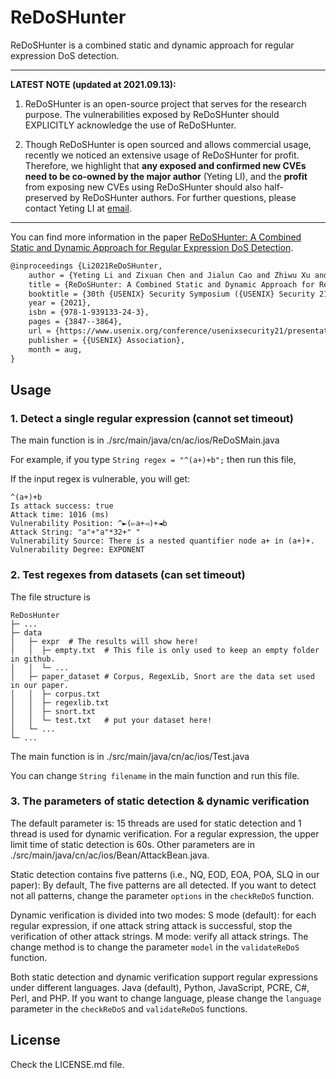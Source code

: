 # ReDoSHunter
ReDoSHunter is a combined static and dynamic approach for regular expression DoS detection.


------

**LATEST NOTE (updated at 2021.09.13):**

1. ReDoSHunter is an open-source project that serves for the research purpose. The vulnerabilities exposed by ReDoSHunter should EXPLICITLY acknowledge the use of ReDoSHunter.  

2. Though ReDoSHunter is open sourced and allows commercial usage, recently we noticed an extensive usage of ReDoSHunter for profit. Therefore, we highlight that **any exposed and confirmed new CVEs need to be co-owned by the major author** (Yeting LI), and the **profit** from exposing new CVEs using ReDoSHunter should also half-preserved by ReDoSHunter authors. For further questions, please contact Yeting LI at [email](lyt@ios.ac.cn).


------


You can find more information in the paper [ReDoSHunter: A Combined Static and Dynamic Approach for Regular Expression DoS Detection](https://www.usenix.org/system/files/sec21-li-yeting.pdf).

```tex
@inproceedings {Li2021ReDoSHunter,
    author = {Yeting Li and Zixuan Chen and Jialun Cao and Zhiwu Xu and Qiancheng Peng and Haiming Chen and Liyuan Chen and Shing-Chi Cheung},
    title = {ReDoSHunter: A Combined Static and Dynamic Approach for Regular Expression DoS Detection},
    booktitle = {30th {USENIX} Security Symposium ({USENIX} Security 21)},
    year = {2021},
    isbn = {978-1-939133-24-3},
    pages = {3847--3864},
    url = {https://www.usenix.org/conference/usenixsecurity21/presentation/li-yeting},
    publisher = {{USENIX} Association},
    month = aug,
}
```

## Usage

### 1. Detect a single regular expression (cannot set timeout)
The main function is in ./src/main/java/cn/ac/ios/ReDoSMain.java

For example, if you type ```String regex = "^(a+)+b";``` then run this file,

If the input regex is vulnerable, you will get:
```
^(a+)+b
Is attack success: true
Attack time: 1016 (ms)
Vulnerability Position: ^►(▻a+◅)+◄b
Attack String: "a"+"a"*32+" "
Vulnerability Source: There is a nested quantifier node a+ in (a+)+.
Vulnerability Degree: EXPONENT
```

### 2. Test regexes from datasets (can set timeout)
The file structure is
```
ReDosHunter
├─ ...
├─ data	
│   ├─ expr  # The results will show here!
│   │  ├─ empty.txt  # This file is only used to keep an empty folder in github.
│   │  └─ ...
│   ├─ paper_dataset # Corpus, RegexLib, Snort are the data set used in our paper.
│   │  ├─ corpus.txt 
│   │  ├─ regexlib.txt
│   │  ├─ snort.txt
│   │  └─ test.txt   # put your dataset here!
│   └─ ...
└─ ...
```

The main function is in ./src/main/java/cn/ac/ios/Test.java

You can change ```String filename``` in the main function and run this file.

### 3. The parameters of static detection & dynamic verification
The default parameter is: 15 threads are used for static detection and 1 thread is used for dynamic verification. For a regular expression, the upper limit time of static detection is 60s. Other parameters are in ./src/main/java/cn/ac/ios/Bean/AttackBean.java.

Static detection contains five patterns (i.e., NQ, EOD, EOA, POA, SLQ in our paper): By default, The five patterns are all detected. If you want to detect not all patterns, change the parameter ```options``` in the ```checkReDoS``` function.

Dynamic verification is divided into two modes:
S mode (default): for each regular expression, if one attack string attack is successful, stop the verification of other attack strings.
M mode: verify all attack strings.
The change method is to change the parameter ```model``` in the ```validateReDoS``` function.

Both static detection and dynamic verification support regular expressions under different languages. Java (default), Python, JavaScript, PCRE, C#, Perl, and PHP. 
If you want to change language, please change the ```language``` parameter in the ```checkReDoS``` and ```validateReDoS``` functions.


## License
Check the LICENSE.md file.
